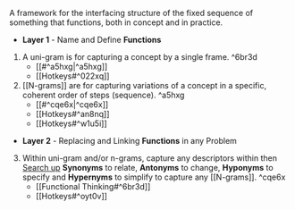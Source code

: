 A framework for the interfacing structure of the fixed sequence of something that functions, both in concept and in practice.

- **Layer 1** - Name and Define **Functions**
1. A uni-gram is for capturing a concept by a single frame. ^6br3d
	- [[#^a5hxg|^a5hxg]]
	- [[Hotkeys#^022xq]]
2. [[N-grams]] are for capturing variations of a concept in a specific, coherent order of steps (sequence). ^a5hxg
    - [[#^cqe6x|^cqe6x]]
	- [[Hotkeys#^an8nq]]
	- [[Hotkeys#^w1u5i]]
- **Layer 2** - Replacing and Linking **Functions** in any Problem 
3. Within uni-gram and/or n-grams, capture any descriptors within then [Search up](http://www.sinonimkata.com/) **Synonyms** to relate, **Antonyms** to change, **Hyponyms** to specify and **Hypernyms** to simplify to capture any [[N-grams]]. ^cqe6x
    - [[Functional Thinking#^6br3d]]
    - [[Hotkeys#^oyt0v]]
